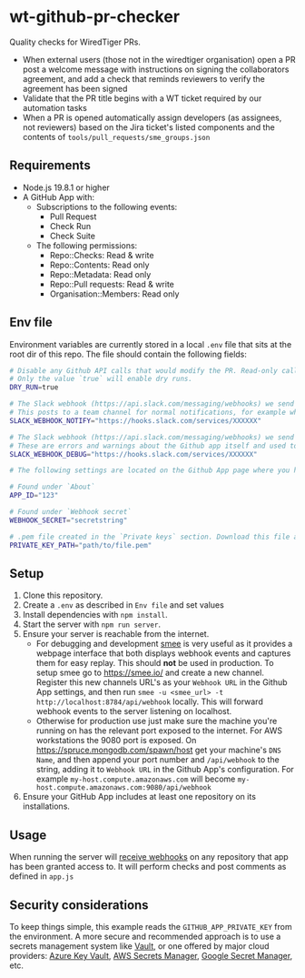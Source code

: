 # wt-github-pr-checker

Quality checks for WiredTiger PRs.
- When external users (those not in the wiredtiger organisation) open a PR post a welcome message with instructions on signing the collaborators agreement, and add a check that reminds reviewers to verify the agreement has been signed
- Validate that the PR title begins with a WT ticket required by our automation tasks
- When a PR is opened automatically assign developers (as assignees, not reviewers) based on the Jira ticket's listed components and the contents of `tools/pull_requests/sme_groups.json`
 
<!-- FIXME - make sure that the sme_groups.json file is added to the repo if/when we migrate the tool to wiredtiger -->

## Requirements

- Node.js 19.8.1 or higher
- A GitHub App with:
  - Subscriptions to the following events:
    - Pull Request
    - Check Run
    - Check Suite
  - The following permissions:
    - Repo::Checks: Read & write
    - Repo::Contents: Read only
    - Repo::Metadata: Read only 
    - Repo::Pull requests: Read & write
    - Organisation::Members: Read only

## Env file

Environment variables are currently stored in a local `.env` file that sits at the root dir of this repo.
The file should contain the following fields:
```bash
# Disable any Github API calls that would modify the PR. Read-only calls are still allowed
# Only the value `true` will enable dry runs.
DRY_RUN=true

# The Slack webhook (https://api.slack.com/messaging/webhooks) we send informational events to. 
# This posts to a team channel for normal notifications, for example when a new external PR is opened.
SLACK_WEBHOOK_NOTIFY="https://hooks.slack.com/services/XXXXXX"

# The Slack webhook (https://api.slack.com/messaging/webhooks) we send errors and warnings to. 
# These are errors and warnings about the Github app itself and used to diagnosie issues in the app.
SLACK_WEBHOOK_DEBUG="https://hooks.slack.com/services/XXXXXX"

# The following settings are located on the Github App page where you have created the app. This will be located in `Settings/Developer Settings`.

# Found under `About`
APP_ID="123"

# Found under `Webhook secret`
WEBHOOK_SECRET="secretstring"

# .pem file created in the `Private keys` section. Download this file and provide its absolute file path
PRIVATE_KEY_PATH="path/to/file.pem"
```

## Setup

1. Clone this repository.
2. Create a `.env` as described in `Env file` and set values
3. Install dependencies with `npm install`.
4. Start the server with `npm run server`.
5. Ensure your server is reachable from the internet.
    - For debugging and development [smee](https://smee.io/) is very useful as it provides a webpage interface that both displays webhook events and captures them for easy replay. This should **not** be used in production. 
    To setup smee go to https://smee.io/ and create a new channel. Register this new channels URL's as your `Webhook URL` in the Github App settings, and then run `smee -u <smee_url> -t http://localhost:8784/api/webhook` locally. This will forward webhook events to the server listening on localhost.
    - Otherwise for production use just make sure the machine you're running on has the relevant port exposed to the internet. For AWS workstations the 9080 port is exposed. On https://spruce.mongodb.com/spawn/host get your machine's `DNS Name`, and then append your port number and `/api/webhook` to the string, adding it to `Webhook URL` in the Github App's configuration. For example `my-host.compute.amazonaws.com` will become `my-host.compute.amazonaws.com:9080/api/webhook`
6. Ensure your GitHub App includes at least one repository on its installations.

## Usage

When running the server will [receive webhooks](https://docs.github.com/en/webhooks/webhook-events-and-payloads#pull_request) on any repository that app has been granted access to.
It will perform checks and post comments as defined in `app.js`

## Security considerations
<!-- FIXME - Do this properly -->
To keep things simple, this example reads the `GITHUB_APP_PRIVATE_KEY` from the
environment. A more secure and recommended approach is to use a secrets management system
like [Vault](https://www.vaultproject.io/use-cases/key-management), or one offered
by major cloud providers:
[Azure Key Vault](https://learn.microsoft.com/en-us/azure/key-vault/secrets/quick-create-node?tabs=windows),
[AWS Secrets Manager](https://docs.aws.amazon.com/AWSJavaScriptSDK/v3/latest/clients/client-secrets-manager/),
[Google Secret Manager](https://cloud.google.com/nodejs/docs/reference/secret-manager/latest),
etc.
